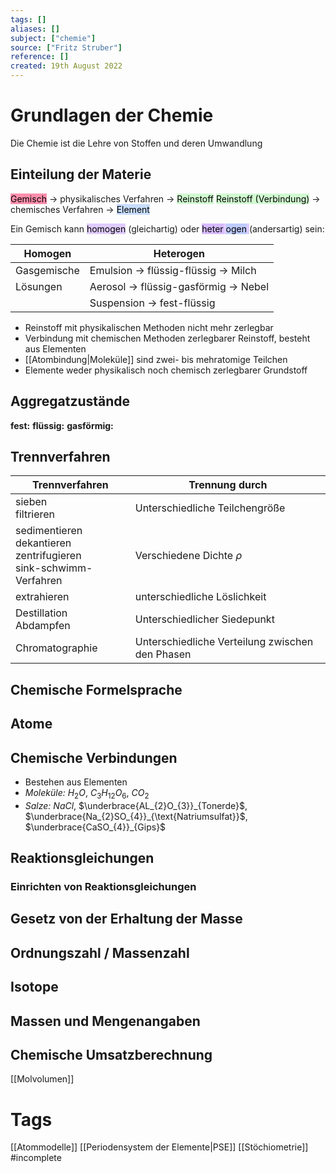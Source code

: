 ```yaml
---
tags: []
aliases: []
subject: ["chemie"]
source: ["Fritz Struber"]
reference: []
created: 19th August 2022
---
```


# Grundlagen der Chemie
Die Chemie ist die Lehre von Stoffen und deren Umwandlung
## Einteilung der Materie

<mark style="background: #FF5582A6;">Gemisch</mark> $\longrightarrow$ physikalisches Verfahren $\longrightarrow$ <mark style="background: #BBFABBA6;">Reinstoff</mark> 
<mark style="background: #BBFABBA6;">Reinstoff (Verbindung)</mark> $\longrightarrow$ chemisches Verfahren $\longrightarrow$ <mark style="background: #ADCCFFA6;">Element</mark> 

Ein Gemisch kann <mark style="background: #D2B3FFA6;">homogen</mark> (gleichartig) oder <mark style="background: #D2B3FFA6;"><mark style="background: #D2B3FFA6;">heter</mark> <mark style="background: #ADCCFFA6;">ogen</mark> </mark> (andersartig) sein:

| Homogen     | Heterogen                                                   |
| ----------- | ----------------------------------------------------------- |
| Gasgemische | Emulsion $\rightarrow$ flüssig-flüssig $\rightarrow$ Milch  |
| Lösungen    | Aerosol $\rightarrow$ flüssig-gasförmig $\rightarrow$ Nebel |
|             | Suspension $\rightarrow$ fest-flüssig                       | 

- Reinstoff mit physikalischen Methoden nicht mehr zerlegbar
- Verbindung mit chemischen Methoden zerlegbarer Reinstoff, besteht aus Elementen
- [[Atombindung|Moleküle]] sind zwei- bis mehratomige Teilchen
- Elemente weder physikalisch noch chemisch zerlegbarer Grundstoff

## Aggregatzustände
**fest:**
**flüssig:**
**gasförmig:**

## Trennverfahren
| Trennverfahren                                                                 | Trennung durch                                  |
| ------------------------------------------------------------------------------ | ----------------------------------------------- |
| sieben<br>filtrieren                                                           | Unterschiedliche Teilchengröße                  |
| sedimentieren <br> dekantieren <br> zentrifugieren <br> sink-schwimm-Verfahren | Verschiedene Dichte $\rho$                      |
| extrahieren                                                                    | unterschiedliche Löslichkeit                    |
| Destillation <br> Abdampfen                                                    | Unterschiedlicher Siedepunkt                    |
| Chromatographie                                                                | Unterschiedliche Verteilung zwischen den Phasen |

## Chemische Formelsprache

## Atome

## Chemische Verbindungen
- Bestehen aus Elementen
- _Moleküle:_ $H_2O$, $C_{3}H_{12}O_{6}$, $CO_{2}$
- _Salze:_ $NaCl$, $\underbrace{AL_{2}O_{3}}_{Tonerde}$, $\underbrace{Na_{2}SO_{4}}_{\text{Natriumsulfat}}$, $\underbrace{CaSO_{4}}_{Gips}$
## Reaktionsgleichungen 
### Einrichten von Reaktionsgleichungen

## Gesetz von der Erhaltung der Masse

## Ordnungszahl / Massenzahl

## Isotope

## Massen und Mengenangaben

## Chemische Umsatzberechnung

[[Molvolumen]]
# Tags
[[Atommodelle]]
[[Periodensystem der Elemente|PSE]]
[[Stöchiometrie]]
#incomplete 